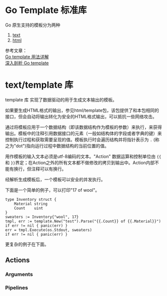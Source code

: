 # Go Template 标准库
Go 原生支持的模板分为两种
1. [text](https://pkg.go.dev/text/template)
2. [html](https://pkg.go.dev/html/template)

参考文章：  
[Go template 用法详解](https://www.cnblogs.com/f-ck-need-u/p/10053124.html)  
[深入剖析 Go template](https://www.cnblogs.com/f-ck-need-u/p/10035768.html)  

# text/template 库
template 库 实现了数据驱动的用于生成文本输出的模板。

如果要生成HTML格式的输出，参见html/template包，该包提供了和本包相同的接口，但会自动将输出转化为安全的HTML格式输出，可以抵抗一些网络攻击。

通过将模板应用于一个数据结构（即该数据结构作为模板的参数）来执行，来获得输出。模板中的注释引用数据接口的元素（一般如结构体的字段或者字典的键）来控制执行过程和获取需要呈现的值。模板执行时会遍历结构并将指针表示为 `.` (称之为"dot")指向运行过程中数据结构的当前位置的值。

用作模板的输入文本必须是utf-8编码的文本。"Action" 数据运算和控制单位由 `{{` 和 `}}`界定；在Action之外的所有文本都不做修改的拷贝到输出中。Action内部不能有换行，但注释可以有换行。

经解析生成模板后，一个模板可以安全的并发执行。

下面是一个简单的例子，可以打印"17 of wool"。
```
type Inventory struct {
	Material string
	Count    uint
}
sweaters := Inventory{"wool", 17}
tmpl, err := template.New("test").Parse("{{.Count}} of {{.Material}}")
if err != nil { panic(err) }
err = tmpl.Execute(os.Stdout, sweaters)
if err != nil { panic(err) }
```
更复杂的例子在下面。

## Actions

### Arguments

### Pipelines